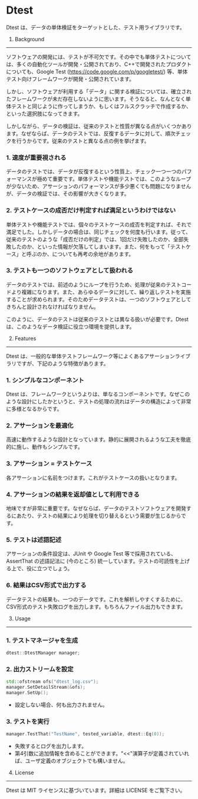 Dtest
======

Dtest は、データの単体検証をターゲットとした、テスト用ライブラリです。

1. Background
--------------

ソフトウェアの開発には、テストが不可欠です。その中でも単体テストについては、多くの自動化ツールが開発・公開されており、C++で開発されたプロダクトについても、Google Test (https://code.google.com/p/googletest/) 等、単体テスト向けフレームワークが開発・公開されています。

しかし、ソフトウェアが利用する「データ」に関する検証については、確立されたフレームワークが未だ存在しないように思います。そうなると、なんとなく単体テストと同じように作ってしまうか、もしくはフルスクラッチで作成するか、といった選択肢になってきます。

しかしながら、データの検証は、従来のテストと性質が異なる点がいくつかあります。なぜならば、データのテストでは、反復するデータに対して、順次チェックを行うからです。従来のテストと異なる点の例を挙げます。


### 1. 速度が重要視される

データのテストでは、データが反復するという性質上、チェック一つ一つのパフォーマンスが極めて重要です。単体テストや機能テストでは、このようなループが少ないため、アサーションのパフォーマンスが多少悪くても問題になりませんが、データの検証では、その影響が大きくなります。


### 2. テストケースの成否だけ判定すれば満足というわけではない

単体テストや機能テストでは、個々のテストケースの成否を判定すれば、それで満足でした。しかしデータの場合は、同じチェックを何度も行います。従って、従来のテストのような「成否だけの判定」では、1回だけ失敗したのか、全部失敗したのか、といった情報が欠落してしまいます。また、何をもって「テストケース」と呼ぶのか、についても再考の余地があります。


### 3. テストも一つのソフトウェアとして扱われる

データのテストでは、前述のようにループを行うため、処理が従来のテストコードより複雑になります。また、あらゆるデータに対して、繰り返しテストを実施することが求められます。そのためデータテストは、一つのソフトウェアとしてきちんと設計されなければなりません。


このように、データのテストは従来のテストとは異なる扱いが必要です。Dtest は、このようなデータ検証に役立つ環境を提供します。


2. Features
--------------

Dtest は、一般的な単体テストフレームワーク等によくあるアサーションライブラリですが、下記のような特徴があります。


### 1. シンプルなコンポーネント

Dtest は、フレームワークというよりは、単なるコンポーネントです。なぜこのような設計にしたかというと、テストの処理の流れはデータの構造によって非常に多様となるからです。


### 2. アサーションを最適化

高速に動作するような設計となっています。静的に展開されるような工夫を徹底的に施し、動作もシンプルです。


### 3. アサーション = テストケース

各アサーションに名前をつけます。これがテストケースの扱いとなります。


### 4. アサーションの結果を返却値として利用できる

地味ですが非常に重要です。なぜならば、データのテストソフトウェアを開発するにあたり、テストの結果により処理を切り替えるという需要が生じるからです。


### 5. テストは述語記述

アサーションの条件設定は、JUnit や Google Test 等で採用されている、AssertThat の述語記法に (今のところ) 統一しています。テストの可読性を上げる上で、役に立つでしょう。


### 6. 結果はCSV形式で出力する

データテストの結果も、一つのデータです。これを解析しやすくするために、CSV形式のテスト失敗ログを出力します。もちろんファイル出力もできます。


3. Usage
---------

### 1. テストマネージャを生成

```c++
dtest::DtestManager manager;
```

### 2. 出力ストリームを設定

```c++
std::ofstream ofs("dtest_log.csv");
manager.SetDetailStream(&ofs);
manager.SetUp();
```

- 設定しない場合、何も出力されません。

### 3. テストを実行

```c++
manager.TestThat("TestName", tested_variable, dtest::Eq(0));
```

- 失敗するとログを出力します。
- 第4引数に追加情報を含めることができます。"<<"演算子が定義されていれば、ユーザ定義のオブジェクトでも構いません。


4. License
-----------

Dtest は MIT ライセンスに基づいています。詳細は LICENSE をご覧下さい。


